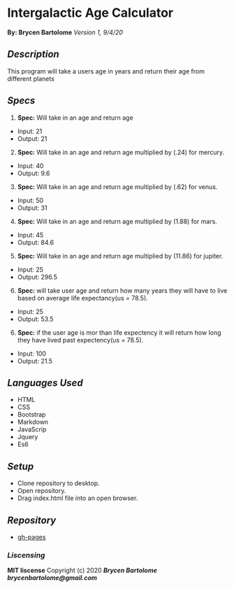# Intergalactic Age Calculator
**By: Brycen Bartolome**
_Version 1, 9/4/20_

## _Description_
This program will take a users age in years and return their age from different planets

## _Specs_
1. **Spec:** Will take in an age and return age
  * Input: 21
  * Output: 21
2. **Spec:** Will take in an age and return age multiplied by (.24) for mercury.
  * Input: 40
  * Output: 9.6
3. **Spec:** Will take in an age and return age multiplied by (.62) for venus.
  * Input: 50
  * Output: 31
4. **Spec:** Will take in an age and return age multiplied by (1.88) for mars.
  * Input: 45
  * Output: 84.6
5. **Spec:** Will take in an age and return age multiplied by (11.86) for jupiter.
  * Input: 25
  * Output: 296.5
6. **Spec:** will take user age and return how many years they will have to live based on average life expectancy(us = 78.5).
  * Input: 25
  * Output: 53.5
6. **Spec:** if the user age is mor than life expectency it will return how long they have lived past expectency(us = 78.5).
  * Input: 100
  * Output: 21.5




## _Languages Used_
* HTML
* CSS
* Bootstrap
* Markdown
* JavaScrip
* Jquery
* Es6

## _Setup_
* Clone repository to desktop.
* Open repository.
* Drag index.html file into an open browser.

## _Repository_
* [gh-pages](https://brycengit.github.io//)

### _Liscensing_
 **MIT liscense**
Copyright (c) 2020 **_Brycen Bartolome brycenbartolome@gmail.com_**
